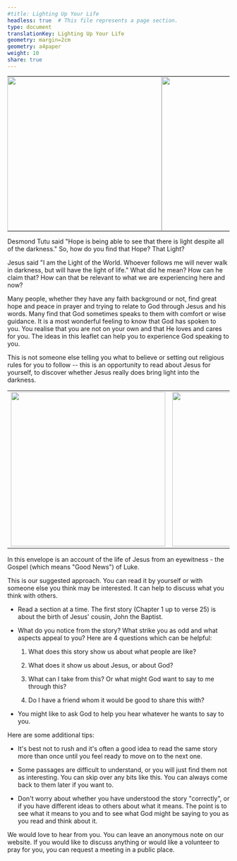 ```yaml
---
#title: Lighting Up Your Life
headless: true  # This file represents a page section.
type: document
translationKey: Lighting Up Your Life
geometry: margin=2cm
geometry: a4paper
weight: 10
share: true
---
```


<table border="0" cellpadding="0" cellspacing="0" style="border-collapse:collapse; font-size: 0px;" >
  <tr>
    <td><img src="media/image1.jpeg" height=350 style="display:block; font-size: 0px;"></td>
    <td><img src="media/image2.jpeg" height=350 style="display:block; font-size: 0px;"></td>
    <td><img src="media/image3.jpeg" height=350 style="display:block; font-size: 0px;"></td>
    <td><img src="media/image4.jpeg" height=350 style="display:block; font-size: 0px;"></td>
  </tr>
 </table>

Desmond Tutu said "Hope is being able to see that there is light despite
all of the darkness." So, how do you find that Hope? That Light?

Jesus said \"I am the Light of the World. Whoever follows me will never walk in darkness, but will have the light of life." 
What did he mean? How can he claim that? How can that be relevant to what we are experiencing here
and now?

Many people, whether they have any faith background or not, find great
hope and peace in prayer and trying to relate to God through Jesus and
his words. Many find that God sometimes speaks to them with comfort or
wise guidance. It is a most wonderful feeling to know that God has
spoken to you. You realise that you are not on your own and that He
loves and cares for you. The ideas in this leaflet can help you to
experience God speaking to you.

This is not someone else telling you what to believe or setting out
religious rules for you to follow -- this is an opportunity to read
about Jesus for yourself, to discover whether Jesus really does bring
light into the darkness.

<table>
  <tr>
    <td><img src="media/image5.jpeg" height=350></td>
    <td><img src="media/image6.jpeg" height=350></td>
    <td><img src="media/image7.jpeg" height=350></td>
    <td><img src="media/image8.jpeg" height=350></td>
  </tr>
 </table>

In this envelope is an account of the life of Jesus from an eyewitness - the Gospel (which means "Good News") of Luke. 

This is our suggested approach. You can read it by yourself or with
someone else you think may be interested. It can help to discuss what
you think with others.

-   Read a section at a time. The first story (Chapter 1 up to verse 25)
    is about the birth of Jesus\' cousin, John the Baptist.

-   What do you notice from the story? What strike you as odd and what
    aspects appeal to you? Here are 4 questions which can be helpful:

    1.  What does this story show us about what people are like?

    2.  What does it show us about Jesus, or about God?

    3.  What can I take from this? Or what might God want to say to me
        through this?

    4.  Do I have a friend whom it would be good to share this with?

-   You might like to ask God to help you hear whatever he wants to say
    to you.

Here are some additional tips:

-   It's best not to rush and it's often a good idea to read the same
    story more than once until you feel ready to move on to the next
    one.

-   Some passages are difficult to understand, or you will just find
    them not as interesting. You can skip over any bits like this. You
    can always come back to them later if you want to.

-   Don\'t worry about whether you have understood the story
    \"correctly\", or if you have different ideas to others about what
    it means. The point is to see what it means to you and to see what
    God might be saying to you as you read and think about it.

We would love to hear from you. You can leave an anonymous note on our website.
If you would like to discuss anything or would like a volunteer to pray for you,
you can request a meeting in a public place.
